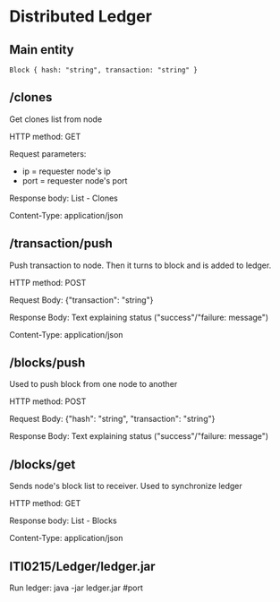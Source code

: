 # Distributed Ledger

## Main entity

```
Block { hash: "string", transaction: "string" }
```

## /clones

Get clones list from node

HTTP method: GET

Request parameters:
- ip = requester node's ip
- port = requester node's port
  
Response body: List - Clones

Content-Type: application/json

## /transaction/push

Push transaction to node. Then it turns to block and is added to ledger. 

HTTP method: POST

Request Body: {"transaction": "string"}

Response Body: Text explaining status ("success"/"failure: message")

Content-Type: application/json

## /blocks/push

Used to push block from one node to another

HTTP method: POST

Request Body: {"hash": "string", "transaction": "string"}

Response Body: Text explaining status ("success"/"failure: message")

## /blocks/get

Sends node's block list to receiver. Used to synchronize ledger

HTTP method: GET

Response body: List - Blocks

Content-Type: application/json

## ITI0215/Ledger/ledger.jar

Run ledger: java -jar ledger.jar #port
